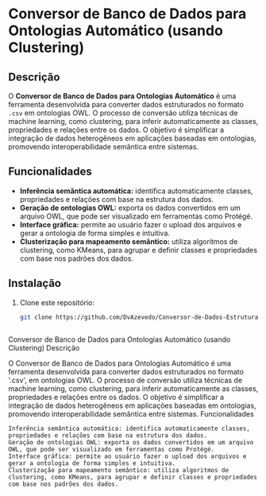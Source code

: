 
# Conversor de Banco de Dados para Ontologias Automático (usando Clustering)

## Descrição

O **Conversor de Banco de Dados para Ontologias Automático** é uma ferramenta desenvolvida para converter dados estruturados no formato `.csv` em ontologias OWL. O processo de conversão utiliza técnicas de machine learning, como clustering, para inferir automaticamente as classes, propriedades e relações entre os dados. O objetivo é simplificar a integração de dados heterogêneos em aplicações baseadas em ontologias, promovendo interoperabilidade semântica entre sistemas.

## Funcionalidades

- **Inferência semântica automática:** identifica automaticamente classes, propriedades e relações com base na estrutura dos dados.
- **Geração de ontologias OWL:** exporta os dados convertidos em um arquivo OWL, que pode ser visualizado em ferramentas como Protégé.
- **Interface gráfica:** permite ao usuário fazer o upload dos arquivos e gerar a ontologia de forma simples e intuitiva.
- **Clusterização para mapeamento semântico:** utiliza algoritmos de clustering, como KMeans, para agrupar e definir classes e propriedades com base nos padrões dos dados.

## Instalação

1. Clone este repositório:

   ```bash
   git clone https://github.com/DvAzevedo/Conversor-de-Dados-Estruturados-para-Ontologias.git



Conversor de Banco de Dados para Ontologias Automático (usando Clustering)
Descrição

O Conversor de Banco de Dados para Ontologias Automático é uma ferramenta desenvolvida para converter dados estruturados no formato '.csv', em ontologias OWL. O processo de conversão utiliza técnicas de machine learning, como clustering, para inferir automaticamente as classes, propriedades e relações entre os dados. O objetivo é simplificar a integração de dados heterogêneos em aplicações baseadas em ontologias, promovendo interoperabilidade semântica entre sistemas.
Funcionalidades

    Inferência semântica automática: identifica automaticamente classes, propriedades e relações com base na estrutura dos dados.
    Geração de ontologias OWL: exporta os dados convertidos em um arquivo OWL, que pode ser visualizado em ferramentas como Protégé.
    Interface gráfica: permite ao usuário fazer o upload dos arquivos e gerar a ontologia de forma simples e intuitiva.
    Clusterização para mapeamento semântico: utiliza algoritmos de clustering, como KMeans, para agrupar e definir classes e propriedades com base nos padrões dos dados.
